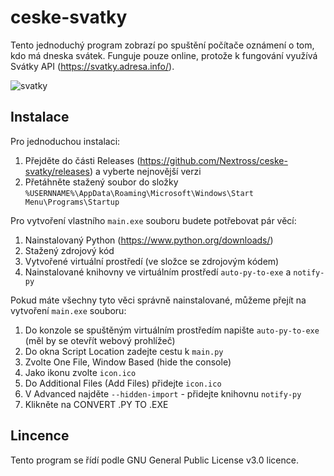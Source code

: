 # ceske-svatky
Tento jednoduchý program zobrazí po spuštění počítače oznámení o tom, kdo má dneska svátek. Funguje pouze online, protože k fungování využívá Svátky API (https://svatky.adresa.info/).

![svatky](https://user-images.githubusercontent.com/70912486/162619952-6f80d1ba-14b6-48b5-99fa-a7c0689205fd.gif)

## Instalace

Pro jednoduchou instalaci:
1. Přejděte do části Releases (https://github.com/Nextross/ceske-svatky/releases) a vyberte nejnovější verzi
2. Přetáhněte stažený soubor do složky `%USERNNAME%\AppData\Roaming\Microsoft\Windows\Start Menu\Programs\Startup`

Pro vytvoření vlastního `main.exe` souboru budete potřebovat pár věcí:
1. Nainstalovaný Python (https://www.python.org/downloads/)
2. Stažený zdrojový kód
3. Vytvořené virtuální prostředí (ve složce se zdrojovým kódem)
4. Nainstalované knihovny ve virtuálním prostředí `auto-py-to-exe` a `notify-py`

Pokud máte všechny tyto věci správně nainstalované, můžeme přejít na vytvoření `main.exe` souboru:
1. Do konzole se spuštěným virtuálním prostředím napište `auto-py-to-exe` (měl by se otevřít webový prohlížeč)
2. Do okna Script Location zadejte cestu k `main.py`
3. Zvolte One File, Window Based (hide the console)
4. Jako ikonu zvolte `icon.ico`
5. Do Additional Files (Add Files) přidejte `icon.ico`
6. V Advanced najděte `--hidden-import` - přidejte knihovnu `notify-py`
7. Klikněte na CONVERT .PY TO .EXE

## Lincence

Tento program se řídí podle GNU General Public License v3.0 licence.
